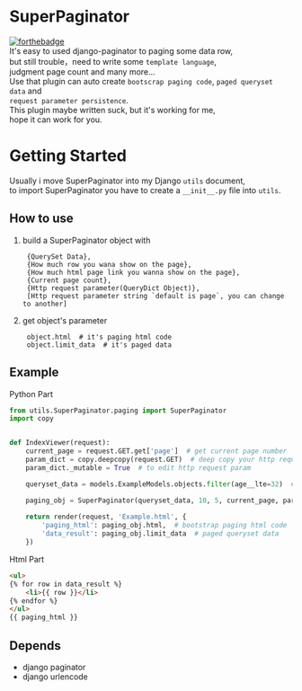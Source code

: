 # SuperPaginator

[![forthebadge](http://forthebadge.com/images/badges/built-by-codebabes.svg)](http://forthebadge.com)  
It's easy to used django-paginator to paging some data row,  
but still trouble，need to write some `template language`,  
judgment page count and many more...  
Use that plugin can auto create `bootscrap paging code`, `paged queryset data` and  
`request parameter persistence`.  
This plugin maybe written suck, but it's working for me,  
hope it can work for you.

# Getting Started

Usually i move SuperPaginator into my Django `utils` document,  
to import SuperPaginator you have to create a `__init__.py` file into `utils`.

## How to use

1. build a SuperPaginator object with 

        {QuerySet Data},
        {How much row you wana show on the page},
        {How much html page link you wanna show on the page},
        {Current page count},
        {Http request parameter(QueryDict Object)},
        [Http request parameter string `default is page`, you can change to another]

2. get object's parameter

        object.html  # it's paging html code
        object.limit_data  # it's paged data

## Example

Python Part

```python
from utils.SuperPaginator.paging import SuperPaginator
import copy


def IndexViewer(request):
    current_page = request.GET.get['page']  # get current page number
    param_dict = copy.deepcopy(request.GET)  # deep copy your http request param
    param_dict._mutable = True  # to edit http request param

    queryset_data = models.ExampleModels.objects.filter(age__lte=32)  # get data from models

    paging_obj = SuperPaginator(queryset_data, 10, 5, current_page, param_dict)  # create SuperPaginator object
    
    return render(request, 'Example.html', {
        'paging_html': paging_obj.html,  # bootstrap paging html code
        'data_result': paging_obj.limit_data  # paged queryset data
    })
```

Html Part

```html
<ul>
{% for row in data_result %}
    <li>{{ row }}</li>
{% endfor %}
</ul>
{{ paging_html }}
```

## Depends
- django paginator
- django urlencode

